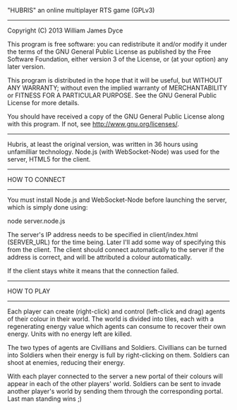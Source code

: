 "HUBRIS" an online multiplayer RTS game (GPLv3)
********************************************************************************

Copyright (C) 2013 William James Dyce

This program is free software: you can redistribute it and/or modify
it under the terms of the GNU General Public License as published by
the Free Software Foundation, either version 3 of the License, or
(at your option) any later version.

This program is distributed in the hope that it will be useful,
but WITHOUT ANY WARRANTY; without even the implied warranty of
MERCHANTABILITY or FITNESS FOR A PARTICULAR PURPOSE.  See the
GNU General Public License for more details.

You should have received a copy of the GNU General Public License
along with this program.  If not, see <http://www.gnu.org/licenses/>.

********************************************************************************

Hubris, at least the original version, was written in 36 hours using unfamilliar technology. Node.js (with WebSocket-Node) was used for the server, HTML5 for the client.


********************************************************************************
HOW TO CONNECT
********************************************************************************
You must install Node.js and WebSocket-Node before launching the server, which is simply done using:

node server.node.js

The server's IP address needs to be specified in client/index.html (SERVER_URL) for the time being. Later I'll add some way of specifying this from the client. The client should connect automatically to the server if the address is correct, and will be attributed a colour automatically. 

If the client stays white it means that the connection failed.


********************************************************************************
HOW TO PLAY
********************************************************************************
Each player can create (right-click) and control (left-click and drag) agents of their colour in their world. The world is divided into tiles, each with a regenerating energy value which agents can consume to recover their own energy. Units with no energy left are killed.

The two types of agents are Civillians and Soldiers. Civillians can be turned into Soldiers when their energy is full by right-clicking on them. Soldiers can shoot at enemies, reducing their energy.

With each player connected to the server a new portal of their colours will appear in each of the other players' world. Soldiers can be sent to invade another player's world by sending them through the corresponding portal. Last man standing wins ;)
